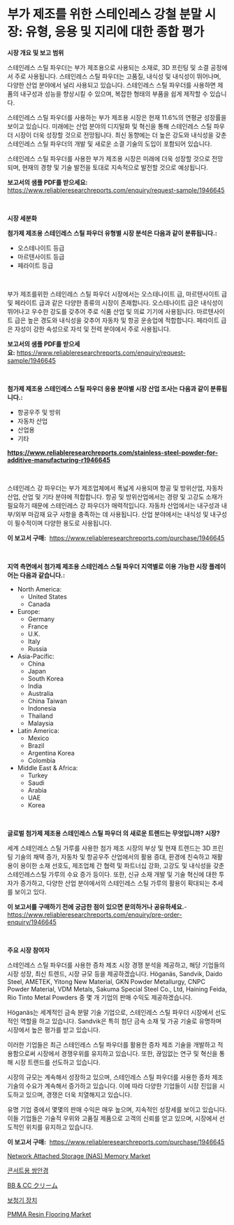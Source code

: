 <p><h1>부가 제조를 위한 스테인레스 강철 분말 시장: 유형, 응용 및 지리에 대한 종합 평가</h1></p><p><strong>시장 개요 및 보고 범위</strong></p>
<p><p>스테인레스 스틸 파우더는 부가 제조용으로 사용되는 소재로, 3D 프린팅 및 소결 공정에서 주로 사용됩니다. 스테인레스 스틸 파우더는 고품질, 내식성 및 내식성이 뛰어나며, 다양한 산업 분야에서 널리 사용되고 있습니다. 스테인레스 스틸 파우더를 사용하면 제품의 내구성과 성능을 향상시킬 수 있으며, 복잡한 형태의 부품을 쉽게 제작할 수 있습니다.</p><p>스테인레스 스틸 파우더를 사용하는 부가 제조용 시장은 현재 11.6%의 연평균 성장률을 보이고 있습니다. 미래에는 산업 분야의 디지털화 및 혁신을 통해 스테인레스 스틸 파우더 시장이 더욱 성장할 것으로 전망됩니다. 최신 동향에는 더 높은 강도와 내식성을 갖춘 스테인레스 스틸 파우더의 개발 및 새로운 소결 기술의 도입이 포함되어 있습니다.</p><p>스테인레스 스틸 파우더를 사용한 부가 제조용 시장은 미래에 더욱 성장할 것으로 전망되며, 현재의 경향 및 기술 발전을 토대로 지속적으로 발전할 것으로 예상됩니다.</p></p>
<p><strong>보고서의 샘플 PDF를 받으세요:</strong> <a href="https://www.reliableresearchreports.com/enquiry/request-sample/1946645">https://www.reliableresearchreports.com/enquiry/request-sample/1946645</a></p>
<p>&nbsp;</p>
<p><strong>시장 세분화</strong></p>
<p><strong>첨가제 제조용 스테인레스 스틸 파우더 유형별 시장 분석은 다음과 같이 분류됩니다.:</strong></p>
<p><ul><li>오스테나이트 등급</li><li>마르텐사이트 등급</li><li>페라이트 등급</li></ul></p>
<p>&nbsp;</p>
<p><p>부가 제조를위한 스테인레스 스틸 파우더 시장에서는 오스테나이트 급, 마르텐사이트 급 및 페라이트 급과 같은 다양한 종류의 시장이 존재합니다. 오스테나이트 급은 내식성이 뛰어나고 우수한 강도를 갖추어 주로 식품 산업 및 의료 기기에 사용됩니다. 마르텐사이트 급은 높은 경도와 내식성을 갖추어 자동차 및 항공 운송업에 적합합니다. 페라이트 급은 자성이 강한 속성으로 자석 및 전력 분야에서 주로 사용됩니다.</p></p>
<p><strong>보고서의 샘플 PDF를 받으세요:</strong>&nbsp;<a href="https://www.reliableresearchreports.com/enquiry/request-sample/1946645">https://www.reliableresearchreports.com/enquiry/request-sample/1946645</a></p>
<p>&nbsp;</p>
<p><strong> 첨가제 제조용 스테인레스 스틸 파우더 응용 분야별 시장 산업 조사는 다음과 같이 분류됩니다.:</strong></p>
<p><ul><li>항공우주 및 방위</li><li>자동차 산업</li><li>산업용</li><li>기타</li></ul></p>
<p><strong><a href="https://www.reliableresearchreports.com/stainless-steel-powder-for-additive-manufacturing-r1946645">https://www.reliableresearchreports.com/stainless-steel-powder-for-additive-manufacturing-r1946645</a></strong></p>
<p>&nbsp;</p>
<p><p>스테인레스 강 파우더는 부가 제조업체에서 폭넓게 사용되며 항공 및 방위산업, 자동차 산업, 산업 및 기타 분야에 적합합니다. 항공 및 방위산업에서는 경량 및 고강도 소재가 필요하기 때문에 스테인레스 강 파우더가 매력적입니다. 자동차 산업에서는 내구성과 내부/외부 마감재 요구 사항을 충족하는 데 사용됩니다. 산업 분야에서는 내식성 및 내구성이 필수적이며 다양한 용도로 사용됩니다.</p></p>
<p><strong>이 보고서 구매:</strong>&nbsp; <a href="https://www.reliableresearchreports.com/purchase/1946645">https://www.reliableresearchreports.com/purchase/1946645</a></p>
<p>&nbsp;</p>
<p><strong>지역 측면에서 첨가제 제조용 스테인레스 스틸 파우더 지역별로 이용 가능한 시장 플레이어는 다음과 같습니다.:</strong></p>
<p><ul>
    <li>
        North America:
        <ul>
            <li>United States</li>
            <li>Canada</li>
        </ul>
    </li>
    <li>
        Europe:
        <ul>
            <li>Germany</li>
            <li>France</li>
            <li>U.K.</li>
            <li>Italy</li>
            <li>Russia</li>
        </ul>
    </li>
    <li>
        Asia-Pacific:
        <ul>
            <li>China</li>
            <li>Japan</li>
            <li>South Korea</li>
            <li>India</li>
            <li>Australia</li>
            <li>China Taiwan</li>
            <li>Indonesia</li>
            <li>Thailand</li>
            <li>Malaysia</li>
        </ul>
    </li>
    <li>
        Latin America:
        <ul>
            <li>Mexico</li>
            <li>Brazil</li>
            <li>Argentina Korea</li>
            <li>Colombia</li>
        </ul>
    </li>
    <li>
        Middle East & Africa:
        <ul>
            <li>Turkey</li>
            <li>Saudi</li>
            <li>Arabia</li>
            <li>UAE</li>
            <li>Korea</li>
        </ul>
    </li>
    </ul></p>
<p>&nbsp;</p>
<p><strong>글로벌 첨가제 제조용 스테인레스 스틸 파우더 의 새로운 트렌드는 무엇입니까? 시장?</strong></p>
<p><p>세계 스테인레스 스틸 가루를 사용한 첨가 제조 시장의 부상 및 현재 트렌드는 3D 프린팅 기술의 채택 증가, 자동차 및 항공우주 산업에서의 활용 증대, 환경에 친숙하고 재활용이 용이한 소재 선호도, 제조업체 간 협력 및 파트너십 강화, 고강도 및 내식성을 갖춘 스테인레스스틸 가루의 수요 증가 등이다. 또한, 신규 소재 개발 및 기술 혁신에 대한 투자가 증가하고, 다양한 산업 분야에서의 스테인레스 스틸 가루의 활용이 확대되는 추세를 보이고 있다.</p></p>
<p><strong>이 보고서를 구매하기 전에 궁금한 점이 있으면 문의하거나 공유하세요.</strong>- <a href="https://www.reliableresearchreports.com/enquiry/pre-order-enquiry/1946645">https://www.reliableresearchreports.com/enquiry/pre-order-enquiry/1946645</a></p>
<p>&nbsp;</p>
<p><strong>주요 시장 참여자</strong></p>
<p><p>스테인레스 스틸 파우더를 사용한 증차 제조 시장 경쟁 분석을 제공하고, 해당 기업들의 시장 성장, 최신 트렌드, 시장 규모 등을 제공하겠습니다. Höganäs, Sandvik, Daido Steel, AMETEK, Yitong New Material, GKN Powder Metallurgy, CNPC Powder Material, VDM Metals, Sakuma Special Steel Co., Ltd, Haining Feida, Rio Tinto Metal Powders 중 몇 개 기업의 판매 수익도 제공하겠습니다.</p><p>Höganäs는 세계적인 금속 분말 기술 기업으로, 스테인레스 스틸 파우더 시장에서 선도적인 역할을 하고 있습니다. Sandvik은 특히 첨단 금속 소재 및 가공 기술로 유명하며 시장에서 높은 평가를 받고 있습니다.</p><p>이러한 기업들은 최근 스테인레스 스틸 파우더를 활용한 증차 제조 기술을 개발하고 적용함으로써 시장에서 경쟁우위를 유지하고 있습니다. 또한, 끊임없는 연구 및 혁신을 통해 시장 트렌드를 선도하고 있습니다.</p><p>시장의 규모는 계속해서 성장하고 있으며, 스테인레스 스틸 파우더를 사용한 증차 제조 기술의 수요가 계속해서 증가하고 있습니다. 이에 따라 다양한 기업들이 시장 진입을 시도하고 있으며, 경쟁은 더욱 치열해지고 있습니다.</p><p>유명 기업 중에서 몇몇의 판매 수익은 매우 높으며, 지속적인 성장세를 보이고 있습니다. 이들 기업들은 기술적 우위와 고품질 제품으로 고객의 신뢰를 얻고 있으며, 시장에서 선도적인 위치를 유지하고 있습니다.</p></p>
<p><strong>이 보고서 구매:</strong>&nbsp;&nbsp;<a href="https://www.reliableresearchreports.com/purchase/1946645">https://www.reliableresearchreports.com/purchase/1946645</a></p>
<p><p><a href="https://github.com/lylyparadise/Market-Research-Report-List-2/blob/main/network-attached-storage-nas-memory-market.md">Network Attached Storage (NAS) Memory Market</a></p><p><a href="https://github.com/Maeennan456456/Market-Research-Report-List-1/blob/main/618362118779.md">콘서트용 쌍안경</a></p><p><a href="https://medium.com/@saigekulas/bb%E3%82%AF%E3%83%AA%E3%83%BC%E3%83%A0-cc%E3%82%AF%E3%83%AA%E3%83%BC%E3%83%A0%E5%B8%82%E5%A0%B4-%E5%B8%82%E5%A0%B4%E3%81%AEcagr-%E5%B8%82%E5%A0%B4%E3%81%AE%E3%83%88%E3%83%AC%E3%83%B3%E3%83%89-%E6%88%90%E9%95%B7%E6%88%A6%E7%95%A5%E3%81%AB%E9%96%A2%E3%81%99%E3%82%8B%E6%B4%9E%E5%AF%9F-766529ef25d8">BB & CC クリーム</a></p><p><a href="https://medium.com/@cute_priencsss/%EB%B3%B4%EC%B2%AD%EA%B8%B0-%EC%8B%9C%EC%9E%A5-%EC%8B%9C%EC%9E%A5-cagr-%EC%8B%9C%EC%9E%A5-%ED%8A%B8%EB%A0%8C%EB%93%9C-%EB%B0%8F-%EC%84%B1%EC%9E%A5-%EC%A0%84%EB%9E%B5%EC%97%90-%EB%8C%80%ED%95%9C-%ED%86%B5%EC%B0%B0%EB%A0%A5-1420c55e73a6">보청기 장치</a></p><p><a href="https://issuu.com/reportprime-2/docs/pmma-resin-flooring-market-size-2030.pptx">PMMA Resin Flooring Market</a></p></p>